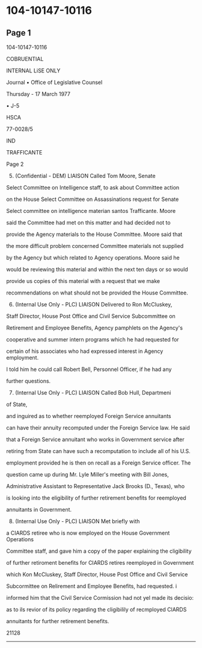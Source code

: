 # 104-10147-10116

## Page 1

104-10147-10116

COBRUENTIAL

INTERNAL LiSE ONLY

Journal • Office of Legislative Counsel

Thursday - 17 March 1977

• J-5

HSCA

77-0028/5

IND

TRAFFICANTE

Page 2

5. (Confidential - DEM) LIAISON Called Tom Moore, Senate

Select Committee on Intelligence staff, to ask about Committee action

on the House Select Committee on Assassinations request for Senate

Select committee on intelligence materian santos Trafficante. Moore

said the Committee had met on this matter and had decided not to

provide the Agency materials to the House Committee. Moore said that

the more difficult problem concerned Committee materials not supplied

by the Agency but which related to Agency operations. Moore said he

would be reviewing this material and within the next ten days or so would

provide us copies of this material with a request that we make

recommendations on what should not be provided the House Committee.

6. (Internal Use Only - PLC) LIAISON Delivered to Ron McCluskey,

Staff Director, House Post Office and Civil Service Subcommittee on

Retirement and Employee Benefits, Agency pamphlets on the Agency's

cooperative and summer intern programs which he had requested for

certain of his associates who had expressed interest in Agency employment.

I told him he could call Robert Bell, Personnel Officer, if he had any

further questions.

7. (Internal Use Only - PLC) LIAISON Called Bob Hull, Departmeni

of State,

and inguired as to whether reemployed Foreign Service annuitants

can have their annuity recomputed under the Foreign Service law. He said

that a Foreign Service annuitant who works in Government service after

retiring from State can have such a recomputation to include all of his U.S.

employment provided he is then on recall as a Foreign Service officer. The

question came up during Mr. Lyle Miller's meeting with Bill Jones,

Administrative Assistant to Representative Jack Brooks (D., Texas), who

is looking into the eligibility of further retirement benefits for reemployed

annuitants in Government.

8. (Internal Use Only - PLC) LIAISON Met briefly with

a CIARDS retiree who is now employed on the House Government Operations

Committee staff, and gave him a copy of the paper explaining the cligibility

of further retiroment benefits for CIARDS retires reemployed in Government

which Kon McCluskey, Staff Director, House Post Office and Civil Service

Subcormittee on Relirement and Employee Benefits, had requested. i

informed him that the Civil Service Cormission had not yel made its decisio:

as to ils revior of its policy regarding the cligibilily of recmployed ClARDS

annuitants for further retirement benefits.

21128

---

